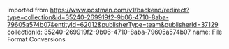 imported from https://www.postman.com/v1/backend/redirect?type=collection&id=35240-269919f2-9b06-4710-8aba-79605a574b07&entityId=62012&publisherType=team&publisherId=37129
collectionId: 35240-269919f2-9b06-4710-8aba-79605a574b07
name: File Format Conversions